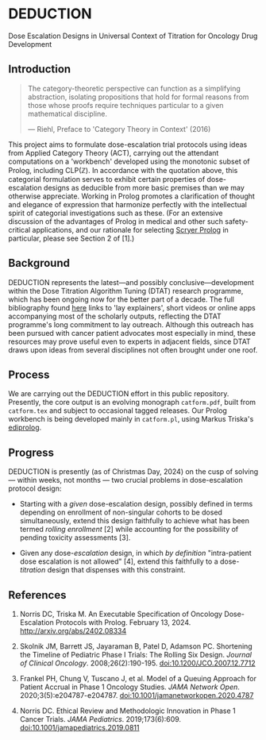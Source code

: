 # DEDUCTION
Dose Escalation Designs in Universal Context of Titration for Oncology Drug Development

## Introduction

> The category-theoretic perspective can function as a simplifying
> abstraction, isolating propositions that hold for formal reasons
> from those whose proofs require techniques particular to a given
> mathematical discipline.
>
> — Riehl, Preface to 'Category Theory in Context' (2016)

This project aims to formulate dose-escalation trial protocols using
ideas from Applied Category Theory (ACT), carrying out the attendant
computations on a 'workbench' developed using the monotonic subset of
Prolog, including CLP(ℤ).  In accordance with the quotation above,
this categorial formulation serves to exhibit certain properties of
dose-escalation designs as deducible from more basic premises than we
may otherwise appreciate.  Working in Prolog promotes a clarification
of thought and elegance of expression that harmonize perfectly with
the intellectual spirit of categorial investigations such as these.
(For an extensive discussion of the advantages of Prolog in medical
and other such safety-critical applications, and our rationale for
selecting [Scryer Prolog](https://www.scryer.pl/) in particular,
please see Section 2 of [1].)

## Background

DEDUCTION represents the latest—and possibly conclusive—development
within the Dose Titration Algorithm Tuning (DTAT) research programme,
which has been ongoing now for the better part of a decade.  The full
bibliography found [here](https://precisionmethods.guru/bibliography)
links to 'lay explainers', short videos or online apps accompanying
most of the scholarly outputs, reflecting the DTAT programme's long
commitment to lay outreach.  Although this outreach has been pursued
with cancer patient advocates most especially in mind, these resources
may prove useful even to experts in adjacent fields, since DTAT draws
upon ideas from several disciplines not often brought under one roof.

## Process

We are carrying out the DEDUCTION effort in this public repository.
Presently, the core output is an evolving monograph `catform.pdf`,
built from `catform.tex` and subject to occasional tagged releases.
Our Prolog workbench is being developed mainly in `catform.pl`, using
Markus Triska's [ediprolog](https://www.metalevel.at/ediprolog/).

## Progress

DEDUCTION is presently (as of Christmas Day, 2024) on the cusp of
solving — within weeks, not months — two crucial problems in
dose-escalation protocol design:

* Starting with a *given* dose-escalation design, possibly defined in
  terms depending on enrollment of non-singular cohorts to be dosed
  simultaneously, extend this design faithfully to achieve what has
  been termed *rolling enrollment* [2] while accounting for the
  possibility of pending toxicity assessments [3].

* Given any dose-*escalation* design, in which *by definition*
  "intra-patient dose escalation is not allowed" [4], extend this
  faithfully to a dose-*titration* design that dispenses with this
  constraint.

## References

1. Norris DC, Triska M. An Executable Specification of Oncology
   Dose-Escalation Protocols with Prolog. February 13, 2024.
   http://arxiv.org/abs/2402.08334

2. Skolnik JM, Barrett JS, Jayaraman B, Patel D, Adamson
   PC. Shortening the Timeline of Pediatric Phase I Trials:
   The Rolling Six Design. *Journal of Clinical Oncology*.
   2008;26(2):190-195.
   [doi:10.1200/JCO.2007.12.7712](https://ascopubs.org/doi/abs/10.1200/JCO.2007.12.7712)

3. Frankel PH, Chung V, Tuscano J, et al. Model of a Queuing Approach
   for Patient Accrual in Phase 1 Oncology Studies. *JAMA Network Open*.
   2020;3(5):e204787-e204787. [doi:10.1001/jamanetworkopen.2020.4787](https://jamanetwork.com/journals/jamanetworkopen/fullarticle/2765855)

4. Norris DC. Ethical Review and Methodologic Innovation in Phase 1
   Cancer Trials. *JAMA Pediatrics*. 2019;173(6):609.
   [doi:10.1001/jamapediatrics.2019.0811](https://jamanetwork.com/journals/jamapediatrics/article-abstract/2731126)

